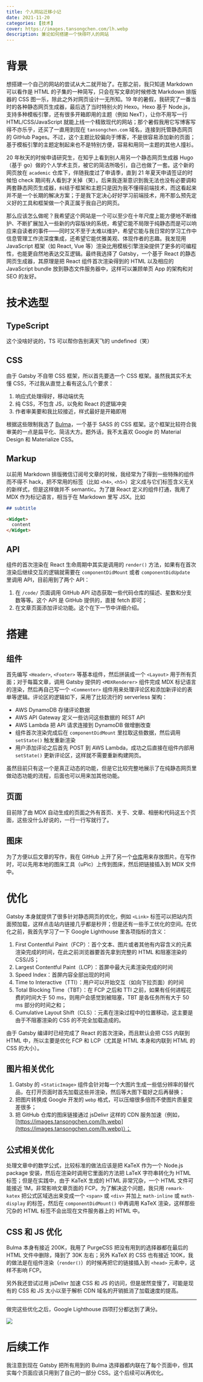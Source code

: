 ```yaml
---
title: 个人网站迁移小记
date: 2021-11-20
categories: [技术]
cover: https://images.tansongchen.com/lh.webp
description: 兼论如何搭建一个快得吓人的网站
---
```


# 背景

想搭建一个自己的网站的尝试从大二就开始了。在那之前，我只知道 Markdown 可以看作是 HTML 的子集的一种简写，只会在写文章的时候修改 Markdown 排版器的 CSS 图一乐，除此之外对网页设计一无所知。19 年的暑假，我研究了一番当时的各种静态网页生成器，最后选了当时特别火的 Hexo。Hexo 基于 Node.js，支持多种模板引擎，还有很多开箱即用的主题（例如 NexT），让你不用写一行 HTML/CSS/JavaScript 就能上线一个精致现代的网站；那个暑假我用它写博客写得不亦乐乎，还买了一直用到现在 `tansongchen.com` 域名，连接到托管静态网页的 GitHub Pages。不过，这个主题比较偏向于博客，不是很容易添加新的页面；基于模板引擎的主题定制起来也不是特别方便，容易和用同一主题的其他人撞衫。

20 年秋天的时候申请研究生，在知乎上看到别人用另一个静态网页生成器 Hugo（基于 go）做的个人学术主页，被它的简洁所吸引，自己也做了一套。这个新的网页放在 `academic` 仓库下，伴随我度过了申请季，直到 21 年夏天申请签证的时候怕 check 期间有人看到才关掉（笑）。后来我逐渐意识到我无法也没有必要调和两套静态网页生成器，纠结于框架和主题只是因为我不懂得前端技术，而这看起来并不是一个长期的解决方案；于是我下定决心好好学习前端技术，用不那么预先定义好的工具和框架做一个真正属于我自己的网页。

那么应该怎么做呢？我希望这个网站是一个可以至少在十年尺度上能方便地不断维护、不断扩展加入一些新的内容版块的系统，希望它能不局限于纯静态而是可以响应来自读者的事件——同时又不至于太难以维护，希望它能与我日常的学习工作中信息管理工作流深度集成，还希望它能优雅美观、体现作者的志趣。我发现用 JavaScript 框架（如 React, Vue 等）渲染比用模板引擎渲染提供了更多的可编程性，也能更自然地表达交互逻辑。最终我选择了 Gatsby，一个基于 React 的静态网页生成器，其原理是把 React 组件首次渲染得到的 HTML 以及相应的 JavaScript bundle 放到静态文件服务器中，这样可以兼顾单页 App 的架构和对 SEO 的友好。

# 技术选型

## TypeScript

这个没啥好说的，TS 可以帮你告别满天飞的 undefined（笑）

## CSS

由于 Gatsby 不自带 CSS 框架，所以首先要选一个 CSS 框架。虽然我其实不太懂 CSS，不过我从直觉上看有这么几个要求：

1. 响应式处理得好，移动端优先
2. 纯 CSS，不包含 JS，以免和 React 的逻辑冲突
3. 作者审美要和我比较接近，样式最好是开箱即用

根据这些限制我选了 [Bulma](https://bulma.io)，一个基于 SASS 的 CSS 框架。这个框架比较符合我审美的一点是扁平化、简洁大方。题外话，我不太喜欢 Google 的 Material Design 和 Materialize CSS。

## Markup

以前用 Markdown 排版微信订阅号文章的时候，我经常为了得到一些特殊的组件而不得不 hack，把不常用的标签（比如 `<h4>`, `<h5>`）定义成与它们标签含义无关的新样式，但是这样做并不 semantic。为了跟 React 定义的组件打通，我用了 MDX 作为标记语言，相当于在 Markdown 里写 JSX。比如

```markdown
## subtitle

<Widget>
  content
</Widget>
```

## API

组件的首次渲染在 React 生命周期中其实是调用的 `render()` 方法，如果有在首次渲染后继续交互的逻辑就需要在 `componentDidMount` 或者 `componentDidUpdate` 里调用 API，目前用到了两个 API：

1. 在 `/code/` 页面调用 GitHub API 动态获取一些代码仓库的描述、星数和分支数等等。这个 API 是 GitHub 提供的，直接 fetch 即可；
2. 在文章页面添加评论功能。这个在下一节中详细介绍。

# 搭建

## 组件

首先编写 `<Header>`, `<Footer>` 等基本组件，然后拼装成一个 `<Layout>` 用于所有页面；对于每篇文章，调用 Gatsby 提供的 `<MDXRenderer>` 组件完成 MDX 标记语言的渲染，然后再自己写一个 `<Commenter>` 组件用来处理评论区和添加新评论的表单等逻辑。评论区的逻辑如下，采用了比较流行的 serverless 架构：

- AWS DynamoDB 存储评论数据
- AWS API Gateway 定义一些访问这些数据的 REST API
- AWS Lambda 把 API 请求连接到 DynamoDB 做增删改查
- 组件首次渲染完成后在 `componentDidMount` 里拉取这些数据，然后调用 `setState()` 触发重新渲染
- 用户添加评论之后首先 POST 到 AWS Lambda，成功之后直接在组件内部用 `setState()` 更新评论区，这样就不需要重新构建网页。

虽然目前只有这一个是真正动态的功能，但是它比较完整地展示了在纯静态网页里做动态功能的流程，后面也可以用来加其他功能。

## 页面

目前除了由 MDX 自动生成的页面之外有首页、关于、文章、相册和代码这五个页面，这些没什么好说的，一行一行写就行了。

## 图床

为了方便以后文章的写作，我在 GitHub 上开了另一个[仓库](https://github.com/tansongchen/images)用来存放图片。在写作时，可以先用本地的图床工具（uPic）上传到图床，然后把链接插入到 MDX 文件中。

# 优化

Gatsby 本身就提供了很多针对静态网页的优化，例如 `<Link>` 标签可以把站内页面预加载，这样点击站内链接几乎都是秒开；但是还有一些手工优化的空间。在优化之前，我首先学习了一下 Google Lighthouse 里各项指标的含义：

1. First Contentful Paint（FCP）：首个文本、图片或者其他有内容含义的元素渲染完成的时间，在此之前浏览器要首先拿到完整的 HTML 和阻塞渲染的 CSS/JS；
2. Largest Contentful Paint（LCP）：首屏中最大元素渲染完成的时间
3. Speed Index：首屏内容全部出现的时间
4. Time to Interactive（TTI）：用户可以开始交互（如向下拉页面）的时间
5. Total Blocking Time（TBT）：在 FCP 之后和 TTI 之前，如果有任何进程花费的时间大于 50 ms，则用户会感觉到被阻塞，TBT 是各任务所有大于 50 ms 部分的时间之和；
6. Cumulative Layout Shift（CLS）：元素在渲染过程中的位置移动，这主要是由于不阻塞渲染的 CSS 的不完全加载造成的。

由于 Gatsby 编译时已经完成了 React 的首次渲染，而且默认会把 CSS 内联到 HTML 中，所以主要是优化 FCP 和 LCP（尤其是 HTML 本身和内联到 HTML 的 CSS 的大小）。

## 图片相关优化

1. Gatsby 的 `<StaticImage>` 组件会针对每一个大图片生成一些低分辨率的替代品，在打开页面时首先加载这些并渲染，然后等大图下载好之后再替换；
2. 把图片转换成 Google 开发的 `webp` 格式，可以压缩很多倍而不使图片质量变差很多；
3. 把 GitHub 仓库的图床链接通过 jsDelivr 这样的 CDN 服务加速（例如，[https://images.tansongchen.com/lh.webp](https://images.tansongchen.com/lh.webp)）；

## 公式相关优化

处理文章中的数学公式，比较标准的做法应该是把 KaTeX 作为一个 Node.js package 安装，然后在渲染时调用它里面的方法把 LaTeX 字符串转化为 HTML 标签；但是在实践中，由于 KaTeX 生成的 HTML 非常冗杂，一个 HTML 文件可能接近 1M，非常影响文章页面的 FCP。为了解决这个问题，我只用 `remark-katex` 把公式区域选出来变成一个 `<span>` 或 `<div>` 并加上 `math-inline` 或 `math-display` 的标签，然后在 `componentDidMount()` 中再调用 KaTeX 渲染，这样那些冗杂的 HTML 标签不会出现在文件服务器上的 HTML 中。

## CSS 和 JS 优化

Bulma 本身有接近 200K，我用了 PurgeCSS 把没有用到的选择器都在最后的 HTML 文件中删除，降到了 30K 左右；另外 KaTeX 的 CSS 也有接近 100K，我的做法是在组件渲染（`render()`）的时候再把它的链接插入到 `<head>` 元素中，这样不影响 FCP。

另外我还尝试过用 jsDelivr 加速 CSS 和 JS 的访问，但是居然变慢了，可能是现有的 CSS 和 JS 太小以至于解析 CDN 域名的开销抵消了加载速度的提高。

---

做完这些优化之后，Google Lighthouse 四项打分都达到了满分。

![](https://images.tansongchen.com/lh.webp)

# 后续工作

我注意到现在 Gatsby 把所有用到的 Bulma 选择器都内联在了每个页面中，但其实每个页面应该只用到了自己的一部分 CSS。这个后续可以再优化。
